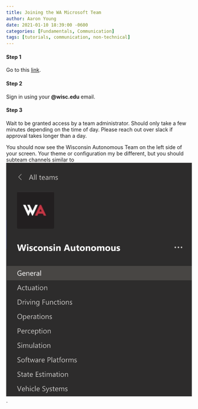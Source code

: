 ```yaml
---
title: Joining the WA Microsoft Team
author: Aaron Young
date: 2021-01-10 18:39:00 -0600
categories: [Fundamentals, Communication]
tags: [tutorials, communication, non-technical]
---
```


#### Step 1
Go to this [link](https://teams.microsoft.com/l/team/19%3a1d74315445bd485f85d2880c4685aa8b%40thread.tacv2/conversations?groupId=889e0453-d9fe-4cee-8683-2ee2ae4a0b5e&tenantId=2ca68321-0eda-4908-88b2-424a8cb4b0f9).

#### Step 2
Sign in using your **@wisc.edu** email.

#### Step 3
Wait to be granted access by a team administrator. Should only take a few minutes depending on the time of day. Please reach out over slack if approval takes longer than a day.

You should now see the Wisconsin Autonomous Team on the left side of your screen. Your theme or configuration my be different, but you should subteam channels similar to ![this](/assets/img/fundamentals/ms_teams_channel_list.png).
